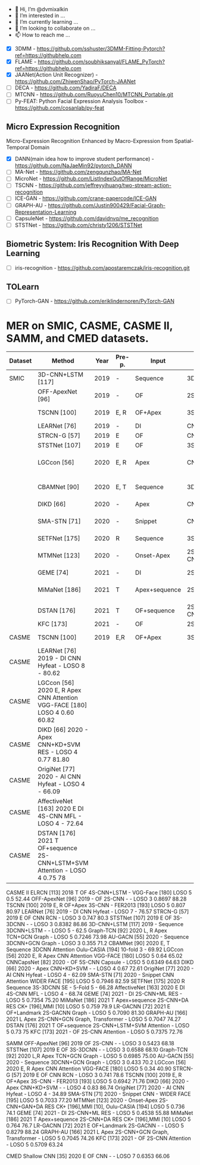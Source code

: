 - 👋 Hi, I’m @dvmixalkin
- 👀 I’m interested in ...
- 🌱 I’m currently learning ...
- 💞️ I’m looking to collaborate on ...
- 📫 How to reach me ...

<!---
dvmixalkin/dvmixalkin is a ✨ special ✨ repository because its `README.md` (this file) appears on your GitHub profile.
You can click the Preview link to take a look at your changes.
--->

- [x] 3DMM - https://github.com/sshuster/3DMM-Fitting-Pytorch?ref=https://githubhelp.com
- [x] FLAME - https://github.com/soubhiksanyal/FLAME_PyTorch?ref=https://githubhelp.com
- [x] JAANet(Action Unit Recognizer) - https://github.com/ZhiwenShao/PyTorch-JAANet
- [ ] DECA - https://github.com/YadiraF/DECA
- [ ] MTCNN - https://github.com/RuoyuChen10/MTCNN_Portable.git
- [ ] Py-FEAT: Python Facial Expression Analysis Toolbox - https://github.com/cosanlab/py-feat

## Micro Expression Recognition
Micro-Expression Recognition Enhanced by Macro-Expression from Spatial-Temporal Domain
- [x] DANN(main idea how to improve student performance) - https://github.com/NaJaeMin92/pytorch_DANN
- [ ] MA-Net - https://github.com/zengqunzhao/MA-Net
- [ ] MicroNet - https://github.com/ListIndexOutOfRange/MicroNet
- [ ] TSCNN - https://github.com/jeffreyyihuang/two-stream-action-recognition 
- [ ] ICE-GAN - https://github.com/crane-papercode/ICE-GAN 
- [ ] GRAPH-AU - https://github.com/Justin900429/Facial-Graph-Representation-Learning
- [ ] CapsuleNet - https://github.com/davidnvq/me_recognition
- [ ] STSTNet - https://github.com/christy1206/STSTNet

## Biometric System: Iris Recognition With Deep Learning
- [ ] iris-recognition - https://github.com/apostaremczak/iris-recognition.git

## TOLearn
- [ ] PyTorch-GAN - https://github.com/eriklindernoren/PyTorch-GAN

# MER on SMIC, CASME, CASME II, SAMM, and CMED datasets.

|Dataset|     Method      |Year|Pre-p. |Input   |Network architecture |Block |Pre-train    |Protocol |Cate. |  F1 |ACC (%)|
|-------|-----------------|----|-------|--------|---------------------|------|-------------|---------|------|------|-------|
|SMIC   |3D-CNN+LSTM [117]|2019|      -|Sequence|3DCNN+LSTM           |     -|            -|     LOSO|     3|     -|   56.6|
|       | OFF-ApexNet [96]|2019|      -|OF      |2S-CNN               |     -|            -|     LOSO|     3|0.6709|  67.68|
|       | TSCNN [100]     |2019|E, R   |OF+Apex |3S-CNN               |     -|FER2013 [193]|     LOSO|     3|0.7236|  72.74|
|       | LEARNet [76]    |2019|      -|DI      |CNN                  |Hybrid|            -|     LOSO|     3|     -|  81.60|
|       | STRCN-G [57]    |2019|E      |OF|CNN| RCN| - |LOSO| 3| 0.695| 72.3|
|       | STSTNet [107]   |2019| E| OF| 3S-3DCNN| -| - |LOSO| 3| 0.6801| 70.13|
|       | LGCcon [56]     |2020| E, R| Apex| CNN| Attention| VGG-FACE [180]| LOSO| 3| 0.62| 63.41|
|       | CBAMNet [90]    |2020| E, T| Sequence| 3DCNN| Attention| Oulu-CASIA [194]| 10-fold| 3| -| 54.84|
|       | DIKD [66]       |2020| -| Apex| CNN+KD+SVM| -| -| LOSO| 3| 0.71| 76.06|
|       | SMA-STN [71]    |2020| -| Snippet| CNN| -| WIDER FACE [195]| LOSO |3| 0.7683| 77.44|
|       | SETFNet [175]   |2020| R| Sequence| 3S-3DCNN| SE| -| 5-Fold| 5| -| 70.25|
|       | MTMNet [123]    |2020| -| Onset-Apex| 2S-CNN+DA+GAN| RES |CK+[196],MMI [10],| Oulu-CASIA [194]| LOSO |3| 0.744| 76.0 |
|       | GEME [74]       |2021| -| DI| 2S-CNN+ML| RES |-| LOSO |3| 0.6158 |64.63|
|       | MiMaNet [186]   |2021| T| Apex+sequence| 2S-CNN+DA| RES| CK+ [196],MMI [10]| LOSO| 3| 0.778 |78.6|
|       | DSTAN [176]     |2021| T| OF+sequence |2S-CNN+LSTM+SVM| Attention |-| LOSO |3| 0.78| 77|
|       | KFC [173]       |2021| -| OF| 2S-CNN| Attention |-| LOSO| 3| 0.6638| 65.85|
|CASME  |TSCNN [100]| 2019 |E,R| OF+Apex |3S-CNN| - |FER2013 [193]| LOSO |4| 0.7270 |73.88|
|CASME  |LEARNet [76] 2019 - DI CNN Hyfeat - LOSO 8 - 80.62
|CASME  |LGCcon [56] 2020 E, R Apex CNN Attention VGG-FACE [180] LOSO 4 0.60 60.82
|CASME  |DIKD [66] 2020 - Apex CNN+KD+SVM RES - LOSO 4 0.77 81.80
|CASME  |OrigiNet [77] 2020 - AI CNN Hyfeat - LOSO 4 - 66.09
|CASME  |AffectiveNet [163] 2020 E DI 4S-CNN MFL - LOSO 4 - 72.64
|CASME  |DSTAN [176] 2021 T OF+sequence 2S-CNN+LSTM+SVM Attention - LOSO 4 0.75 78

CASME II
ELRCN [113] 2018 T OF 4S-CNN+LSTM - VGG-Face [180] LOSO 5 0.5 52.44
OFF-ApexNet [96] 2019 - OF 2S-CNN - - LOSO 3 0.8697 88.28
TSCNN [100] 2019 E, R OF+Apex 3S-CNN - FER2013 [193] LOSO 5 0.807 80.97
LEARNet [76] 2019 - DI CNN Hyfeat - LOSO 7 - 76.57
STRCN-G [57] 2019 E OF CNN RCN - LOSO 3 0.747 80.3
STSTNet [107] 2019 E OF 3S-3DCNN - - LOSO 3 0.8382 86.86
3D-CNN+LSTM [117] 2019 - Sequence 3DCNN+LSTM - - LOSO 5 - 62.5
Graph-TCN [92] 2020 L, R Apex TCN+GCN Graph - LOSO 5 0.7246 73.98
AU-GACN [55] 2020 - Sequence 3DCNN+GCN Graph - LOSO 3 0.355 71.2
CBAMNet [90] 2020 E, T Sequence 3DCNN Attention Oulu-CASIA [194] 10-fold 3 - 69.92
LGCcon [56] 2020 E, R Apex CNN Attention VGG-FACE [180] LOSO 5 0.64 65.02
CNNCapsNet [82] 2020 - OF 5S-CNN Capsule - LOSO 5 0.6349 64.63
DIKD [66] 2020 - Apex CNN+KD+SVM - - LOSO 4 0.67 72.61
OrigiNet [77] 2020 - AI CNN Hyfeat - LOSO 4 - 62.09
SMA-STN [71] 2020 - Snippet CNN Attention WIDER FACE [195] LOSO 5 0.7946 82.59
SETFNet [175] 2020 R Sequence 3S-3DCNN SE - 5-Fold 5 - 66.28
AffectiveNet [163] 2020 E DI 4S-CNN MFL - LOSO 4 - 68.74
GEME [74] 2021 - DI 2S-CNN+ML RES - LOSO 5 0.7354 75.20
MiMaNet [186] 2021 T Apex+sequence 2S-CNN+DA RES CK+ [196],MMI [10] LOSO 5 0.759 79.9
LR-GACNN [72] 2021 E OF+Landmark 2S-GACNN Graph - LOSO 5 0.7090 81.30
GRAPH-AU [166] 2021 L Apex 2S-CNN+GCN Graph,
Transformer - LOSO 5 0.7047 74.27
DSTAN [176] 2021 T OF+sequence 2S-CNN+LSTM+SVM Attention - LOSO 5 0.73 75
KFC [173] 2021 - OF 2S-CNN Attention - LOSO 5 0.7375 72.76

SAMM
OFF-ApexNet [96] 2019 OF 2S-CNN - - LOSO 3 0.5423 68.18
STSTNet [107] 2019 E OF 3S-3DCNN - - LOSO 3 0.6588 68.10
Graph-TCN [92] 2020 L,R Apex TCN+GCN Graph - LOSO 5 0.6985 75.00
AU-GACN [55] 2020 - Sequence 3DCNN+GCN Graph - LOSO 3 0.433 70.2
LGCcon [56] 2020 E, R Apex CNN Attention VGG-FACE [180] LOSO 5 0.34 40.90
STRCN-G [57] 2019 E OF CNN RCN - LOSO 3 0.741 78.6
TSCNN [100] 2019 E, R OF+Apex 3S-CNN - FER2013 [193] LOSO 5 0.6942 71.76
DIKD [66] 2020 - Apex CNN+KD+SVM - - LOSO 4 0.83 86.74
OrigiNet [77] 2020 - AI CNN Hyfeat - LOSO 4 - 34.89
SMA-STN [71] 2020 - Snippet CNN - WIDER FACE [195] LOSO 5 0.7033 77.20
MTMNet [123] 2020 - Onset-Apex 2S-CNN+GAN+DA RES CK+ [196],MMI [10],
Oulu-CASIA [194]
LOSO 5 0.736 74.1
GEME [74] 2021 - DI 2S-CNN+ML RES - LOSO 5 0.4538 55.88
MiMaNet [186] 2021 T Apex+sequence 2S-CNN+DA RES CK+ [196],MMI [10] LOSO 5 0.764 76.7
LR-GACNN [72] 2021 E OF+Landmark 2S-GACNN - - LOSO 5 0.8279 88.24
GRAPH-AU [166] 2021 L Apex 2S-CNN+GCN Graph,
Transformer - LOSO 5 0.7045 74.26
KFC [173] 2021 - OF 2S-CNN Attention - LOSO 5 0.5709 63.24

CMED Shallow CNN [35] 2020 E OF CNN - - LOSO 7 0.6353 66.06
